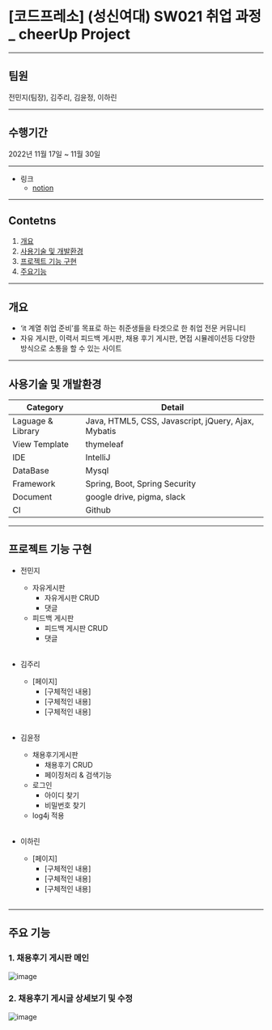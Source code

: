 # [코드프레소] (성신여대) SW021 취업 과정_ cheerUp Project
------------
## 팀원 
전민지(팀장), 김주리, 김윤정, 이하린

------------
## 수행기간
2022년 11월 17일 ~ 11월 30일

------------
- 링크<br>
  + [notion](https://www.notion.so/CodePresso-3a8f5bd6852a4c5f81f68435e515cdf1)<br>

------------
## Contetns

1. [개요](#개요)
2. [사용기술 및 개발환경](#사용기술-및-개발환경)
3. [프로젝트 기능 구현](#프로젝트-기능-구현)
4. [주요기능](#주요-기능)

------------

## 개요
+ ‘it 계열 취업 준비’를 목표로 하는 취준생들을 타겟으로 한 취업 전문 커뮤니티
+ 자유 게시판, 이력서 피드백 게시판, 채용 후기 게시판, 면접 시뮬레이션등 다양한 방식으로 소통을 할 수 있는 사이트

------------

## 사용기술 및 개발환경


Category | Detail
---- | ----
Laguage & Library |  Java, HTML5, CSS, Javascript, jQuery, Ajax, Mybatis
View Template | thymeleaf
IDE | IntelliJ
DataBase | Mysql
Framework | Spring, Boot, Spring Security
Document | google drive, pigma, slack
CI | Github


------------
## 프로젝트 기능 구현

- 전민지
  - 자유게시판
    - 자유게시판 CRUD
    - 댓글
  - 피드백 게시판
    - 피드백 게시판 CRUD
    - 댓글
<br><br>

- 김주리
  - [페이지]
    - [구체적인 내용]
    - [구체적인 내용]
    - [구체적인 내용]
 <br><br>
   
- 김윤정 
  - 채용후기게시판
    - 채용후기 CRUD
    - 페이징처리 & 검색기능
  - 로그인
    - 아이디 찾기
    - 비밀번호 찾기
  - log4j 적용
<br><br>  

- 이하린  
  - [페이지]
    - [구체적인 내용]
    - [구체적인 내용]
    - [구체적인 내용] 
  <br><br>
------------
## 주요 기능

### 1. 채용후기 게시판 메인
![image](https://user-images.githubusercontent.com/82187403/204689436-b10512d2-77e1-4ebd-8910-716397707b69.png)

### 2. 채용후기 게시글 상세보기 및 수정
![image](https://user-images.githubusercontent.com/82187403/204689446-1248b2e7-787e-4d60-aa3e-c0aecccc4144.png)


